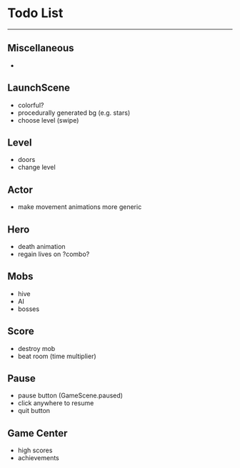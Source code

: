 # Todo List

---

## Miscellaneous
* 

## LaunchScene
* colorful?
* procedurally generated bg (e.g. stars)
* choose level (swipe)

## Level
* doors
* change level

## Actor
* make movement animations more generic

## Hero
* death animation
* regain lives on ?combo?

## Mobs
* hive
* AI
* bosses

## Score
* destroy mob
* beat room (time multiplier)

## Pause
* pause button (GameScene.paused)
* click anywhere to resume
* quit button

## Game Center
* high scores
* achievements
